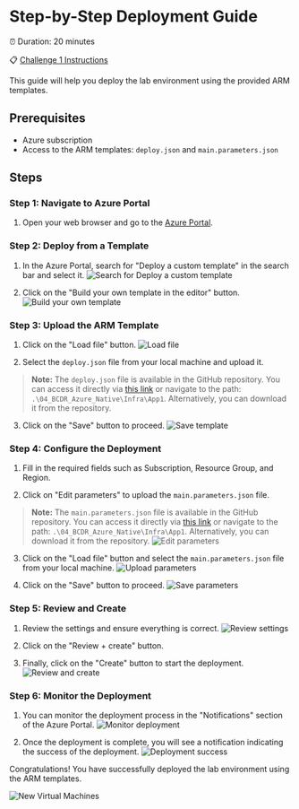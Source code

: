 # Step-by-Step Deployment Guide

⏰ Duration: 20 minutes

📋  [Challenge 1 Instructions](../../../../challenges/02_challenge.md)

This guide will help you deploy the lab environment using the provided ARM templates.

## Prerequisites

- Azure subscription
- Access to the ARM templates: `deploy.json` and `main.parameters.json`

## Steps

### Step 1: Navigate to Azure Portal

1. Open your web browser and go to the [Azure Portal](https://portal.azure.com).

### Step 2: Deploy from a Template

1. In the Azure Portal, search for "Deploy a custom template" in the search bar and select it.
    ![Search for Deploy a custom template](./1.png)

2. Click on the "Build your own template in the editor" button.
    ![Build your own template](./2.png)

### Step 3: Upload the ARM Template

1. Click on the "Load file" button.
    ![Load file](3load.png)

2. Select the `deploy.json` file from your local machine and upload it.
> **Note:** The `deploy.json` file is available in the GitHub repository. You can access it directly via [this link](https://github.com/microsoft/MicroHack/tree/main/03-Azure/01-03-Infrastructure/04_BCDR_Azure_Native) or navigate to the path: `.\04_BCDR_Azure_Native\Infra\App1`. Alternatively, you can download it from the repository.

3. Click on the "Save" button to proceed.
    ![Save template](./4save.png)

### Step 4: Configure the Deployment

1. Fill in the required fields such as Subscription, Resource Group, and Region.

2. Click on "Edit parameters" to upload the `main.parameters.json` file.
> **Note:** The `main.parameters.json` file is available in the GitHub repository. You can access it directly via [this link](https://github.com/microsoft/MicroHack/tree/main/03-Azure/01-03-Infrastructure/04_BCDR_Azure_Native) or navigate to the path: `.\04_BCDR_Azure_Native\Infra\App1`. Alternatively, you can download it from the repository.
    ![Edit parameters](./5parameter.png)

3. Click on the "Load file" button and select the `main.parameters.json` file from your local machine.
    ![Upload parameters](./6parameter.png)

4. Click on the "Save" button to proceed.
    ![Save parameters](./7save.png)

### Step 5: Review and Create

1. Review the settings and ensure everything is correct.
    ![Review settings](./8deploy.png)

2. Click on the "Review + create" button.

3. Finally, click on the "Create" button to start the deployment.
    ![Review and create](./9deploy.png)

### Step 6: Monitor the Deployment

1. You can monitor the deployment process in the "Notifications" section of the Azure Portal.
    ![Monitor deployment](./10resources.png)

2. Once the deployment is complete, you will see a notification indicating the success of the deployment.
    ![Deployment success](./11deploymentcomplete.png)

Congratulations! You have successfully deployed the lab environment using the ARM templates.

![New Virtual Machines](./12.png)
